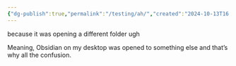 ```yaml
---
{"dg-publish":true,"permalink":"/testing/ah/","created":"2024-10-13T16:00:24.000-04:00","updated":"2024-10-13T16:07:06.502-04:00"}
---
```


because it was opening a different folder ugh

Meaning, Obsidian on my desktop was opened to something else and that’s why all the confusion.

